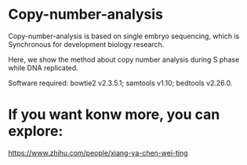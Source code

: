 # Copy-number-analysis

Copy-number-analysis is based on single embryo sequencing, which is Synchronous for development biology research. 

Here, we show the method about copy number analysis during S phase while DNA replicated. 

Software required: bowtie2 v2.3.5.1; samtools v1.10; bedtools v2.26.0.




# If you want konw more, you can explore:
https://www.zhihu.com/people/xiang-ya-chen-wei-ting




